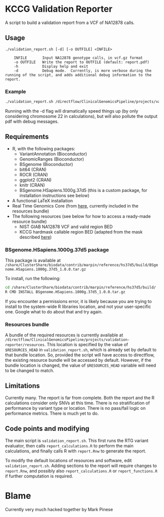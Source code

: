 # KCCG Validation Reporter

A script to build a validation report from a VCF of NA12878 calls.



## Usage

```
./validation_report.sh [-d] [-o OUTFILE] <INFILE>

    INFILE       Input NA12878 genotype calls, in vcf.gz format
    -o OUTFILE   Write the report to OUTFILE (default: report.pdf)
    -h           Display help and exit
    -d           Debug mode.  Currently, is more verbose during the running of the script, and adds additional debug information to the report.
```



### Example

```bash
./validation_report.sh /directflow/ClinicalGenomicsPipeline/projects/validation-reporter/test_data/HiSeqX_v2_TKCC/R_150203_DAVMIL1_FGS_M001.hc.vqsr.vep.vcf.gz
```

Running with the -d flag will dramatically speed things up (by only considering chromosome 22 in calculations), but will also pollute the output pdf with debug messages.



## Requirements

* R, with the following packages:
  * VariantAnnotation (Bioconductor)
  * GenomicRanges (Bioconductor)
  * BSgenome (Bioconductor)
  * bit64 (CRAN)
  * ROCR (CRAN)
  * ggplot2 (CRAN)
  * knitr (CRAN)
  * BSgenome.HSapiens.1000g.37d5 (this is a custom package, for installation instructions see below)
* A functional LaTeX installation
* Real Time Genomics Core (from [here](http://realtimegenomics.com/products/rtg-core-downloads/), currently included in the resources bundle)
* The following resources (see below for how to access a ready-made resource bundle)
  * NIST GIAB NA12878 VCF and valid region BED
  * KCCG hardmask callable region BED (adapted from the mask described [here](https://ccg.garvan.org.au/confluence/display/TxGen/Depth+and+quality+requirements+for+clinical+sequencing))



### BSgenome.HSapiens.1000g.37d5 package

This package is available at `/share/ClusterShare/biodata/contrib/marpin/reference/hs37d5/build/BSgenome.HSapiens.1000g.37d5_1.0.0.tar.gz`

To install, run the following:

```bash
cd /share/ClusterShare/biodata/contrib/marpin/reference/hs37d5/build/
R CMD INSTALL BSgenome.HSapiens.1000g.37d5_1.0.0.tar.gz
```

If you encounter a permissions error, it is likely because you are trying to install to the system-wide R libraries location, and not your user-specific one.  Google what to do about that and try again.



### Resources bundle

A bundle of the required resources is currently available at `/directflow/ClinicalGenomicsPipeline/projects/validation-reporter/resources`.  This location is specified by the value of `$RESOURCES_HEAD` in `validation_report.sh`, which is already set by default to that bundle location.  So, provided the script will have access to directflow, the existing resource bundle will be accessed by default.  However, if the bundle 
location is changed, the value of `$RESOURCES_HEAD` variable will need to be changed to match.


## Limitations

Currently many.  The report is far from complete.  Both the report and the R calculations consider only SNVs at this time.  There is no stratification of performance by variant type or location.  There is no pass/fail logic on performance metrics.  There is much yet to do.


## Code points and modifying

The main script is `validation_report.sh`.  This first runs the RTG variant evaluator, then calls `report_calculations.R` to perform the main calculations, and finally calls R with `report.Rnw` to generate the report.

To modify the default locations of resources and software, edit `validation_report.sh`.  Adding sections to the report will require changes to `report.Rnw`, and possibly also `report_calculations.R` or `report_functions.R` if further computation is required.


# Blame

Currently very much hacked together by Mark Pinese
